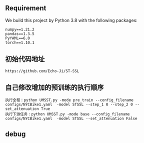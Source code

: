 ## Requirement

We build this project by Python 3.8 with the following packages: 
```
numpy==1.21.2
pandas==1.3.5
PyYAML==6.0
torch==1.10.1
```

## 初始代码地址
```
https://github.com/Echo-Ji/ST-SSL
```

## 自己修改增加的预训练的执行顺序
```
执行全程：python UMSST.py -mode pre_train --config_filename configs/NYCBike1.yaml  -model STSSL --step_1 0 --step_2 0 --set_attenuation True
执行下游任务：python UMSST.py -mode base --config_filename configs/NYCBike1.yaml  -model STSSL --set_attenuation False
```


## debug
```

```

